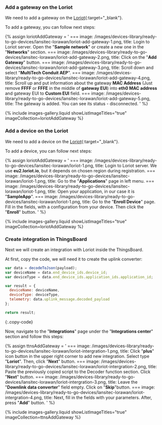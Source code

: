 ### Add a gateway on the Loriot

We need to add a gateway on the [Loriot](https://loriot.io/){:target="_blank"}.

To add a gateway, you can follow next steps:

{% assign loriotAddGateway = '
    ===
        image: /images/devices-library/ready-to-go-devices/lansitec-lorawan/loriot-add-gateway-1.png,
        title: Login to Loriot server. Open the "**Sample network**" or create a new one in the "**Networks**" section.
    ===
        image: /images/devices-library/ready-to-go-devices/lansitec-lorawan/loriot-add-gateway-2.png,
        title: Click on the "**Add Gateway**" button.
    ===
        image: /images/devices-library/ready-to-go-devices/lansitec-lorawan/loriot-add-gateway-3.png,
        title: Scroll down and select "**MultiTech Conduit AEP**".
    ===
        image: /images/devices-library/ready-to-go-devices/lansitec-lorawan/loriot-add-gateway-4.png,
        title: Scroll up and put information about the gateway **MAC Address** (Just remove **FFFF** or **FFFE** in the middle of **gateway EUI**) into **eth0 MAC address** and gateway EUI to **Custom EUI** field.
    ===
        image: /images/devices-library/ready-to-go-devices/lansitec-lorawan/loriot-add-gateway-5.png,
        title: The gateway is added. You can see its status - disconnected.
'
%}

{% include images-gallery.liquid showListImageTitles="true" imageCollection=loriotAddGateway %}

### Add a device on the Loriot

We need to add a device on the [Loriot](https://loriot.io/){:target="_blank"}.

To add a device, you can follow next steps:

{% assign loriotAddGateway = '
    ===
        image: /images/devices-library/ready-to-go-devices/lansitec-lorawan/loriot-1.png,
        title: Login to Loriot server. We use **eu2.loriot.io**, but it depends on chosen region during registration.
    ===
        image: /images/devices-library/ready-to-go-devices/lansitec-lorawan/loriot-1.png,
        title: Go to the "**Applications**" page in left menu.
    ===
        image: /images/devices-library/ready-to-go-devices/lansitec-lorawan/loriot-1.png,
        title: Open your application, in our case it is "**SampleApp**".
    ===
        image: /images/devices-library/ready-to-go-devices/lansitec-lorawan/loriot-1.png,
        title: Go to the "**Enroll Device**" page. Fill in the fields, with a configuration from your device. Then click the "**Enroll**" button.
'
%}

{% include images-gallery.liquid showListImageTitles="true" imageCollection=loriotAddGateway %}

### Create integration in ThingsBoard

Next we will create an integration with Loriot inside the ThingsBoard.

At first, copy the code, we will need it to create the uplink converter:

```javascript
var data = decodeToJson(payload);
var deviceName = data.end_device_ids.device_id;
var deviceType = data.end_device_ids.application_ids.application_id;

var result = {
  deviceName: deviceName,
  deviceType: deviceType,
  telemetry: data.uplink_message.decoded_payload
};

return result;
```
{:.copy-code}

Now, navigate to the "**Integrations**" page under the "**Integrations center**" section and follow this steps:

{% assign ttnsAddGateway = '
    ===
        image: /images/devices-library/ready-to-go-devices/lansitec-lorawan/loriot-intergration-1.png,
        title: Click "**plus**" icon button in the upper right corner to add new integration. Select type "**Loriot**". Then, click "**Next**" button.
    ===
        image: /images/devices-library/ready-to-go-devices/lansitec-lorawan/loriot-intergration-2.png,
        title: Paste the previously copied script to the Decoder function section. Click "**Next**" button.
    ===
        image: /images/devices-library/ready-to-go-devices/lansitec-lorawan/loriot-intergration-3.png,
        title: Leave the "**Downlink data converter**" field empty. Click on "**Skip**"button.
    ===
        image: /images/devices-library/ready-to-go-devices/lansitec-lorawan/loriot-intergration-4.png,
        title: Next, fill in the fields with your parameters. After, press "**Add**" button.
'
%}

{% include images-gallery.liquid showListImageTitles="true" imageCollection=ttnsAddGateway %}